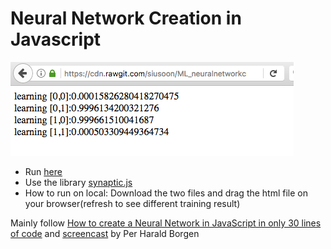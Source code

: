 # Neural Network Creation in Javascript
![Image of neural network creation](https://github.com/siusoon/ML_neuralnetworkcreation/blob/master/mljs.png)

- Run [here](https://cdn.rawgit.com/siusoon/ML_neuralnetworkcreation/2c793a66/index.html)
- Use the library [synaptic.js](https://github.com/cazala/synaptic)
- How to run on local: Download the two files and drag the html file on your browser(refresh to see different training result)

Mainly follow [How to create a Neural Network in JavaScript in only 30 lines of code](https://medium.freecodecamp.org/how-to-create-a-neural-network-in-javascript-in-only-30-lines-of-code-343dafc50d49) and [screencast](https://scrimba.com/casts/cast-1980) by Per Harald Borgen


